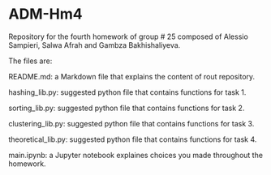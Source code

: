 # ADM-Hm4

Repository for the fourth homework of group # 25 composed of Alessio Sampieri, Salwa Afrah and Gambza Bakhishaliyeva.

The files are:

README.md: a Markdown file that explains the content of rout repository.

 hashing_lib.py: suggested python file that contains functions for task 1.

 sorting_lib.py: suggested python file that contains functions for task 2.

 clustering_lib.py: suggested python file that contains functions for task 3.

 theoretical_lib.py: suggested python file that contains functions for task 4.

 main.ipynb: a Jupyter notebook explaines choices you made throughout the homework.

